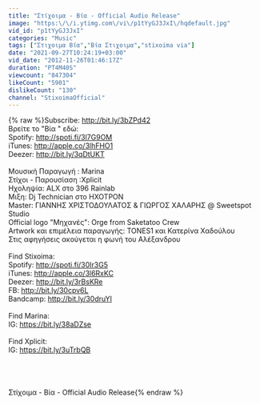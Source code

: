 ```yaml
---
title: "Στίχοιμα - Βία - Official Audio Release"
image: "https:\/\/i.ytimg.com\/vi\/p1tYyGJ3JxI\/hqdefault.jpg"
vid_id: "p1tYyGJ3JxI"
categories: "Music"
tags: ["Στιχοιμα Βία","Βία Στιχοιμα","stixoima via"]
date: "2021-09-27T10:24:19+03:00"
vid_date: "2012-11-26T01:46:17Z"
duration: "PT4M40S"
viewcount: "847304"
likeCount: "5901"
dislikeCount: "130"
channel: "StixoimaOfficial"
---
```

{% raw %}Subscribe: <a rel="nofollow" target="blank" href="http://bit.ly/3bZPd42">http://bit.ly/3bZPd42</a><br />Βρείτε το  &quot;Βία &quot; εδώ:<br />Spotify: <a rel="nofollow" target="blank" href="http://spoti.fi/3l7G9OM">http://spoti.fi/3l7G9OM</a><br />iTunes: <a rel="nofollow" target="blank" href="http://apple.co/3lhFHO1">http://apple.co/3lhFHO1</a><br />Deezer: <a rel="nofollow" target="blank" href="http://bit.ly/3qDtUKT">http://bit.ly/3qDtUKT</a><br /><br />Μουσική Παραγωγή : Marina<br />Στίχοι - Παρουσίαση :Χplicit<br />Ηχοληψία: ALX στο 396 Rainlab<br />Μιξη: Dj Technician στο HXOTΡΟΝ<br />Master: ΓΙΑΝΝΗΣ ΧΡΙΣΤΟΔΟΥΛΑΤΟΣ &amp; ΓΙΩΡΓΟΣ ΧΑΛΑΡΗΣ @ Sweetspot Studio<br />Official logo &quot;Μηχανές&quot;: Orge from Saketatoo Crew<br />Artwork και επιμέλεια παραγωγής: TONES1 και Κατερίνα Χαδούλου<br />Στις αφηγήσεις ακούγεται η φωνή του Αλέξανδρου<br /><br />Find Stixoima:<br />Spotify: <a rel="nofollow" target="blank" href="http://spoti.fi/30Ir3G5">http://spoti.fi/30Ir3G5</a><br />iTunes: <a rel="nofollow" target="blank" href="http://apple.co/3l6RxKC">http://apple.co/3l6RxKC</a><br />Deezer: <a rel="nofollow" target="blank" href="http://bit.ly/3rBsKRe">http://bit.ly/3rBsKRe</a><br />FB: <a rel="nofollow" target="blank" href="http://bit.ly/30cpv6L">http://bit.ly/30cpv6L</a><br />Bandcamp: <a rel="nofollow" target="blank" href="http://bit.ly/30druYI">http://bit.ly/30druYI</a><br /><br />Find Marina:<br />IG: <a rel="nofollow" target="blank" href="https://bit.ly/38aDZse">https://bit.ly/38aDZse</a><br /><br />Find Xplicit:<br />IG: <a rel="nofollow" target="blank" href="https://bit.ly/3uTrbQB">https://bit.ly/3uTrbQB</a><br /><br /><br /><br /><br />Στίχοιμα - Βία - Official Audio Release{% endraw %}
